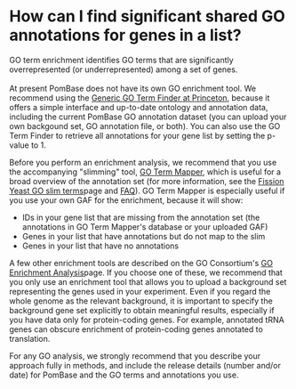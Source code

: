 # How can I find significant shared GO annotations for genes in a list?
<!-- pombase_categories: Tools and Resources,Using Ontologies -->

GO term enrichment identifies GO terms that are significantly
overrepresented (or underrepresented) among a set of genes.\
\
At present PomBase does not have its own GO enrichment tool. We
recommend using the [Generic GO Term Finder at
Princeton](http://go.princeton.edu/cgi-bin/GOTermFinder), because it
offers a simple interface and up-to-date ontology and annotation data,
including the current PomBase GO annotation dataset (you can upload your
own backgound set, GO annotation file, or both). You can also use the GO
Term Finder to retrieve all annotations for your gene list by setting
the p-value to 1.

Before you perform an enrichment analysis, we recommend that you use the
accompanying "slimming" tool, [GO Term
Mapper](http://go.princeton.edu/cgi-bin/GOTermMapper), which is useful
for a broad overview of the annotation set (for more information, see
the [Fission Yeast GO slim
terms](/browse-curation/fission-yeast-go-slim-terms)page and
[FAQ](/faqs/how-can-i-use-go-slims-s-pombe)). GO Term Mapper is
especially useful if you use your own GAF for the enrichment, because it
will show:

-   IDs in your gene list that are missing from the annotation set (the
    annotations in GO Term Mapper's database or your uploaded GAF)
-   Genes in your list that have annotations but do not map to the slim
-   Genes in your list that have no annotations

A few other enrichment tools are described on the GO Consortium's [GO
Enrichment
Analysis](http://geneontology.org/page/go-enrichment-analysis)page. If
you choose one of these, we recommend that you only use an enrichment
tool that allows you to upload a background set representing the genes
used in your experiment. Even if you regard the whole genome as the
relevant background, it is important to specify the background gene set
explicitly to obtain meaningful results, especially if you have data
only for protein-coding genes. For example, annotated tRNA genes can
obscure enrichment of protein-coding genes annotated to translation.

For any GO analysis, we strongly recommend that you describe your
approach fully in methods, and include the release details (number
and/or date) for PomBase and the GO terms and annotations you use.

